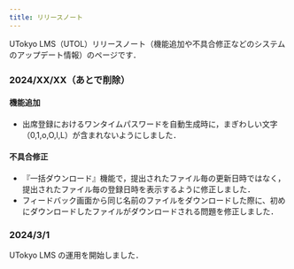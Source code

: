 ```yaml
---
title: リリースノート
---
```


UTokyo LMS（UTOL）リリースノート（機能追加や不具合修正などのシステムのアップデート情報）のページです．

<!-- 新しくリリースされた場合，機能追加や不具合修正の概要を簡潔に追記する．（最新の日付が上にくるように更新する） -->

<!-- 
＜更新例＞
### 2024/XX/XX
#### 機能追加
- 出席登録におけるワンタイムパスワードを自動生成時に，まぎわしい文字（0,1,o,O,l,L）が含まれないようにしました．
#### 不具合修正
- 『一括ダウンロード』機能で，提出されたファイル毎の更新日時ではなく，提出されたファイル毎の登録日時を表示するように修正しました．
- フィードバック画面から同じ名前のファイルをダウンロードした際に、初めにダウンロードしたファイルがダウンロードされる問題を修正しました．
 -->

### 2024/XX/XX（あとで削除）
#### 機能追加
- 出席登録におけるワンタイムパスワードを自動生成時に，まぎわしい文字（0,1,o,O,l,L）が含まれないようにしました．
#### 不具合修正
- 『一括ダウンロード』機能で，提出されたファイル毎の更新日時ではなく，提出されたファイル毎の登録日時を表示するように修正しました．
- フィードバック画面から同じ名前のファイルをダウンロードした際に、初めにダウンロードしたファイルがダウンロードされる問題を修正しました．

### 2024/3/1
UTokyo LMS の運用を開始しました．